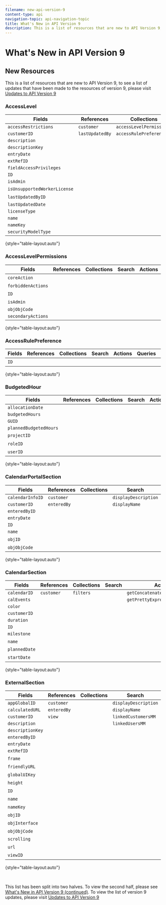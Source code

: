 ```yaml
---
filename: new-api-version-9
content-type: api
navigation-topic: api-navigation-topic
title: What's New in API Version 9
description: This is a list of resources that are new to API Version 9, to see a list of updates that have been made to the resources of version 9, please visit Updates to API Version 9
---
```


# What's New in API Version 9

## New Resources

This is a list of resources that are new to API&nbsp;Version 9, to see a list of updates that have been made to the resources of version 9, please visit [Updates to API Version 9](../../wf-api/api/new-api-version-9-updates.md)

### AccessLevel

| Fields |References |Collections |Search |Actions |Queries |Operations |
|---|---|---|---|---|---|---|
| `accessRestrictions`  | `customer`  | `accessLevelPermissions`  |  |  |  | `ADD`  |
| `customerID`  | `lastUpdatedBy`  | `accessRulePreferences`  |  |  |  | `COPY`  |
| `description`  |  |  |  |  |  | `COUNT`  |
| `descriptionKey`  |  |  |  |  |  | `DELETE`  |
| `entryDate`  |  |  |  |  |  | `EDIT`  |
| `extRefID`  |  |  |  |  |  | `GET`  |
| `fieldAccessPrivileges`  |  |  |  |  |  | `REPLACE`  |
| `ID`  |  |  |  |  |  | `REPORT`  |
| `isAdmin`  |  |  |  |  |  | `SEARCH`  |
| `isUnsupportedWorkerLicense`  |  |  |  |  |  |&nbsp; |
| `lastUpdatedByID`  |  |  |  |  |  |&nbsp; |
| `lastUpdatedDate`  |  |  |  |  |  |  |
| `licenseType`  |  |  |  |  |  |  |
| `name`  |  |  |  |  |  |  |
| `nameKey`  |  |  |  |  |  |  |
| `securityModelType`  |  |  |  |  |  |  |

{style="table-layout:auto"}

### AccessLevelPermissions

| Fields |References |Collections |Search |Actions |Queries |Operations |
|---|---|---|---|---|---|---|
| `coreAction`  |  |  |  |  |  |&nbsp; |
| `forbiddenActions`  |  |  |  |  |  |&nbsp; |
| `ID`  |  |  |  |  |  |&nbsp; |
| `isAdmin`  |  |  |  |  |  |&nbsp; |
| `objObjCode`  |  |  |  |  |  |  |
| `secondaryActions`  |  |  |  |  |  |  |

{style="table-layout:auto"}

### AccessRulePreference

| Fields |References |Collections |Search |Actions |Queries |Operations |
|---|---|---|---|---|---|---|
| `ID`  |&nbsp; |&nbsp; |&nbsp; |&nbsp; |&nbsp; |&nbsp; |

{style="table-layout:auto"}

### BudgetedHour

| Fields |References |Collections |Search |Actions |Queries |Operations |
|---|---|---|---|---|---|---|
| `allocationDate`  |  |  |  |  |  | `ADD`  |
| `budgetedHours`  |  |  |  |  |  | `DELETE`  |
| `GUID`  |  |  |  |  |  | `GET`  |
| `plannedBudgetedHours`  |  |  |  |  |  | `SEARCH`  |
| `projectID`  |&nbsp; |&nbsp; |&nbsp; |&nbsp; |&nbsp; |&nbsp; |
| `roleID`&nbsp; |&nbsp; |&nbsp; |&nbsp; |&nbsp; |&nbsp; |&nbsp; |
| `userID`&nbsp; |&nbsp; |&nbsp; |&nbsp; |&nbsp; |&nbsp; |&nbsp; |

{style="table-layout:auto"}

### CalendarPortalSection

| Fields |References |Collections |Search |Actions |Queries |Operations |
|---|---|---|---|---|---|---|
| `calendarInfoID`  | `customer`  |  | `displayDescription`  |  |  | `ADD`  |
| `customerID`  | `enteredBy`  |  | `displayName`  |  |  | `COPY`  |
| `enteredByID`  |  |  |  |  |  | `COUNT`  |
| `entryDate`  |  |  |  |  |  | `GET`  |
| `ID`  |  |  |  |  |  | `REPORT`  |
| `name`  |  |  |  |  |  | `SEARCH`  |
| `objID`&nbsp; |&nbsp; |&nbsp; |&nbsp; |&nbsp; |&nbsp; |&nbsp; |
| `objObjCode`&nbsp; |&nbsp; |&nbsp; |&nbsp; |&nbsp; |&nbsp; |&nbsp; |

{style="table-layout:auto"}

### CalendarSection

| Fields |References |Collections |Search |Actions |Queries |Operations |
|---|---|---|---|---|---|---|
| `calendarID`  | `customer`  | `filters`  |  | `getConcatenatedExpressionForm`  |  | `ADD`  |
| `calEvents`  |  |  |  | `getPrettyExpressionForm`  |  | `COUNT`  |
| `color`  |  |  |  |  |  | `DELETE`  |
| `customerID`  |  |  |  |  |  | `EDIT`  |
| `duration`  |  |  |  |  |  | `GET`  |
| `ID`  |  |  |  |  |  | `REPORT`  |
| `milestone`  |  |  |  |  |  | `SEARCH`  |
| `name`&nbsp; |&nbsp; |&nbsp; |&nbsp; |&nbsp; |&nbsp; |&nbsp; |
| `plannedDate`  |&nbsp; |&nbsp; |&nbsp; |&nbsp; |&nbsp; |&nbsp; |
| `startDate`  |&nbsp; |&nbsp; |&nbsp; |&nbsp; |&nbsp; |&nbsp; |

{style="table-layout:auto"}

### ExternalSection

| Fields |References |Collections |Search |Actions |Queries |Operations |
|---|---|---|---|---|---|---|
| `appGlobalID`  | `customer`  |  | `displayDescription`  | `calculateURL`  |  | `ADD`  |
| `calculatedURL`  | `enteredBy`  |  | `displayName`  | `calculateURLS`  |  | `COPY`  |
| `customerID`  | `view`  |  | `linkedCustomersMM`  |  |  | `COUNT`  |
| `description`  |  |  | `linkedUsersMM`  |  |  | `DELETE`  |
| `descriptionKey`  |  |  |  |  |  | `EDIT`  |
| `enteredByID`  |  |  |  |  |  | `GET`  |
| `entryDate`  |  |  |  |  |  | `REPORT`  |
| `extRefID`  |  |  |  |  |  | `SEARCH`  |
| `frame`&nbsp; |&nbsp; |&nbsp; |&nbsp; |&nbsp; |&nbsp; |&nbsp; |
| `friendlyURL`&nbsp; |&nbsp; |&nbsp; |&nbsp; |&nbsp; |&nbsp; |&nbsp; |
| `globalUIKey`&nbsp; |&nbsp; |&nbsp; |&nbsp; |&nbsp; |&nbsp; |&nbsp; |
| `height`&nbsp; |&nbsp; |&nbsp; |&nbsp; |&nbsp; |&nbsp; |&nbsp; |
| `ID`&nbsp; |&nbsp; |&nbsp; |&nbsp; |&nbsp; |&nbsp; |&nbsp; |
| `name`&nbsp; |&nbsp; |&nbsp; |&nbsp; |&nbsp; |&nbsp; |&nbsp; |
| `nameKey`&nbsp; |&nbsp; |&nbsp; |&nbsp; |&nbsp; |&nbsp; |&nbsp; |
| `objID`&nbsp; |&nbsp; |&nbsp; |&nbsp; |&nbsp; |&nbsp; |&nbsp; |
| `objInterface`&nbsp; |&nbsp; |&nbsp; |&nbsp; |&nbsp; |&nbsp; |&nbsp; |
| `objObjCode`&nbsp; |&nbsp; |&nbsp; |&nbsp; |&nbsp; |&nbsp; |&nbsp; |
| `scrolling`  |&nbsp; |&nbsp; |&nbsp; |&nbsp; |&nbsp; |&nbsp; |
| `url`  |&nbsp; |&nbsp; |&nbsp; |&nbsp; |&nbsp; |&nbsp; |
| `viewID`  |&nbsp; |&nbsp; |&nbsp; |&nbsp; |&nbsp; |&nbsp; |

{style="table-layout:auto"}

&nbsp;

This list has been split into two halves. To view the second half, please see [What's New in API Version 9 (continued)](../../wf-api/api/new-api-version-9-continue.md). To view the list of version 9 updates, please visit [Updates to API Version 9](../../wf-api/api/new-api-version-9-updates.md)
